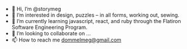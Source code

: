 - 👋 Hi, I’m @storymeg
- 👀 I’m interested in design, puzzles – in all forms, working out, sewing.
- 🌱 I’m currently learning javascript, react, and ruby through the Flatiron Software Engineering Program.
- 💞️ I’m looking to collaborate on ...
- 📫 How to reach me dommelmeg@gmail.com

<!---
dommelmeg/dommelmeg is a ✨ special ✨ repository because its `README.md` (this file) appears on your GitHub profile.
You can click the Preview link to take a look at your changes.
--->
